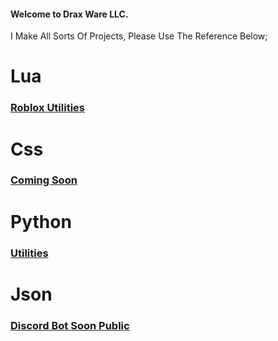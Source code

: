 #### Welcome to Drax Ware LLC.

I Make All Sorts Of Projects, Please Use The Reference Below;

# Lua
### [Roblox Utilities](Lua)

# Css
### [Coming Soon]()

# Python
### [Utilities](Python)

# Json
### [Discord Bot Soon Public]()
